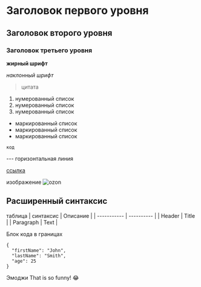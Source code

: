# Заголовок первого уровня
## Заголовок второго уровня
### Заголовок третьего уровня

**жирный шрифт**

*наклонный шрифт*

>цитата

1. нумерованный список
2. нумерованный список
3. нумерованный список

- маркированный список
- маркированный список
- маркированный список

`код`

--- горизонтальная линия

[ссылка](https://www.example.com)

изображение ![ozon](obsidian://open?vault=obsidian-git-sync&file=%D0%A6%D0%B8%D1%84%D1%80%D0%BE%D0%B2%D0%B0%D1%8F%20%D0%B3%D1%80%D0%B0%D0%BC%D0%BE%D1%82%D0%BD%D0%BE%D1%81%D1%82%D1%8C%2FPasted%20image%2020210814160529.png)


## Расширенный синтаксис

таблица
| синтаксис | Описание |
| ----------- | ---------- |
| Header | Title |
| Paragraph | Text |

Блок кода в границах
```  
{  
  "firstName": "John",  
  "lastName": "Smith",  
  "age": 25  
}  
```

Эмоджи
That is so funny! :joy: